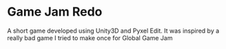 # Game Jam Redo
A short game developed using Unity3D and Pyxel Edit. It was inspired by a really bad game I tried to make once for Global Game Jam
